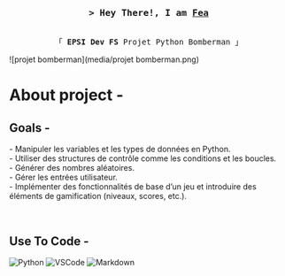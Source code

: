 <h3 align="center">
        <samp>&gt; Hey There!, I am
                <b><a target="_blank" href="#">Fea</a></b>
        </samp>
</h3>


<p align="center"> 
  <samp>
    <br>
    「 <b>EPSI Dev FS</b> Projet Python Bomberman 」
    <br>
  </samp>
</p>

![projet bomberman](media/projet bomberman.png)

 # About project -
 ## Goals -

 <p>
- Manipuler les variables et les types de données en Python.
         <br/>
- Utiliser des structures de contrôle comme les conditions et les boucles.
         <br/>
- Générer des nombres aléatoires.
         <br/>
- Gérer les entrées utilisateur.
         <br/>
- Implémenter des fonctionnalités de base d’un jeu et introduire des éléments de gamification
  (niveaux, scores, etc.). 
 </p>

<br/>

## Use To Code -

![Python](https://img.shields.io/badge/python-3670A0?style=for-the-badge&logo=python&logoColor=ffdd54)
![VSCode](https://img.shields.io/badge/Visual_Studio-0078d7?style=for-the-badge&logo=visual%20studio&logoColor=white)
![Markdown](https://img.shields.io/badge/Markdown-000000?style=for-the-badge&logo=markdown&logoColor=white)

<br/>


